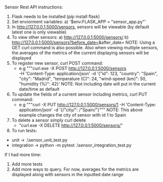 Sensor Rest API instructions:

1. Flask needs to be installed (pip install flask)
2. Set enviorment variables:
   a) '$env:FLASK_APP = "sensor_app.py"'
3. In http://127.0.0.1:5000/sensors, sensors will be viewable (by default latest one is only viewable)
4. To view other sensors:
   a) http://127.0.0.1:5000/sensors/<id>
   b) http://127.0.0.1:5000/sensors?before_date=<before date>&after_date=<after date>
NOTE: Using a GET curl command is also possible. Also when viewing multiple sensors, the averages of the metrics of the current displaying sensors will be displayed
5. To register new sensor, curl POST command:
   - e.g  """curl.exe -X POST http://127.0.0.1:5000/sensors  
            -H 'Content-Type: application/json' 
            -d '{\"id\": 123, \"country\": \"Spain\", \"city\": \"Madrid\", \"temperature (C)\": 24, \"wind-speed (km)\": 50, \"humidity (%)\": 42}'
    NOTE: Not including date will put in the current date/time as default
6. To update the fields of a current sensor including metrics, curl PUT command:
   - e.g """curl -X PUT http://127.0.0.1:5000/sensors/1 -H 'Content-Type: application/json' -d '{/"city/": /"Spain/"}"""
   NOTE: This above example changes the city of sensor with id 1 to Spain
7. To delete a sensor simply curl delete
   - "curl.exe -X DELETE http://127.0.0.1:5000/sensors/<id>"
8. To run tests:
- unit -> .\sensor_unit_test.py
- integration ->  python -m pytest .\sensor_integration_test.py



If I had more time:
1. Add more tests
2. Add more ways to query. For now, averages for the metrics are displayed along with sensors in the inputted date range
